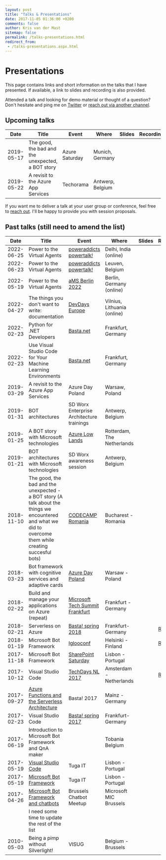 ```yaml
---
layout: post
title: "Talks & Presentations"
date: 2017-11-05 01:36:00 +0200
comments: false
author: Kris van der Mast
sitemap: false
permalink: /talks-presentations.html
redirect_from:
 - /talks-presentations.aspx.html
---
```

# Presentations

This page contains links and short information on the talks that I have presented. If available, a link to slides and recording is also provided.

Attended a talk and looking for demo material or thought of a question? Don't hesitate and ping me on [Twitter](https://twitter.com/KrisvanderMast) or [reach out via another channel](/about-me.html).

## Upcoming talks

| **Date**   | **Title**                                         | **Event**      | **Where**        | **Slides** | **Recording** |
|------------|---------------------------------------------------|----------------|------------------|------------|---------------|
| 2019-05-17 | The good, the bad and the unexpected, a BOT story | Azure Saturday | Munich, Germany  |            |               |
| 2019-05-22 | A revisit to the Azure App Services               | Techorama      | Antwerp, Belgium |            |               |

If you want me to deliver a talk at your user group or conference, feel free to [reach out](/about-me.html). I'll be happy to provide you with session proposals.

## Past talks (still need to amend the list)

| **Date**   | **Title**                                                     | **Event**                                 | **Where**                  | **Slides** | **Recording**   |
|------------|---------------------------------------------------------------|-------------------------------------------|----------------------------|------------|-----------------|
| 2022-06-25 | Power to the Virtual Agents                                   | [poweraddicts powertalk!][22]             | Delhi, India (online)      |            |                 |
| 2022-06-23 | Power to the Virtual Agents                                   | [poweraddicts powertalk!][21]             | Leuven, Belgium            |            |                 |
| 2022-05-19 | Power to the Virtual Agents                                   | [aMS Berlin 2022][20]                     | Berlin, Germany (online)   |            |                 |
| 2022-04-27 | The things you don't want to write: documentation             | [DevDays Europe][19]                      | Vilnius, Lithuania (online)|            |                 |
| 2022-02-23 | Python for .NET Developers                                    | [Basta.net][1]                            | Frankfurt, Germany         |            |                 |
| 2022-02-23 | Use Visual Studio Code for Your Machine Learning Environments | [Basta.net][15]                           | Frankfurt, Germany         |            |                 |
| 2019-03-29 | A revisit to the Azure App Services                           | Azure Day Poland                          | Warsaw, Poland             |            |                 |
| 2019-01-31 | BOT architectures                                             | SD Worx Enterprise Architecture trainings | Antwerp, Belgium           |            |                 |
| 2019-01-25 | A BOT story with Microsoft technologies                       | [Azure Low Lands][2]                      | Rotterdam, The Netherlands |            |                 |
| 2019-01-21 | BOT architectures with Microsoft technologies                 | SD Worx awareness session                 | Antwerp, Belgium           |            |                 |
| 2018-11-10 | The good, the bad and the unexpected - a BOT story (A talk about the things we encountered and what we did to overcome them while creating succesful bots)           | [CODECAMP Romania][3]                     | Bucharest - Romania        |            |                 |
| 2018-03-23 | Bot framework with cognitive services and adaptive cards      | [Azure Day Poland][4]                     | Warsaw - Poland            |            |                 |
| 2018-02-22 | Build and manage your applications on Azure (repeat)          | [Microsoft Tech Summit Frankfurt][5]      | Frankfurt - Germany        |            |                 |
| 2018-02-21 | Serverless on Azure                                           | [Basta! spring 2018][6]                   | Frankfurt- Germany         |            | [Recording][7]  |
| 2018-01-19 | Microsoft Bot Framework                                       | [Iglooconf][8]                            | Helsinki - Finland         |            | [Recording][9]  |
| 2017-11-18 | Microsoft Bot Framework                                       | [SharePoint Saturday][10]                 | Lisbon - Portugal          |            |                 |
| 2017-10-12 | Visual Studio Code                                            | [TechDays NL 2017][11]                    | Amsterdam - Netherlands    |            | [Recording][12] |
| 2017-09-27 | [Azure Functions and the Serverless Architecture][13]         | Basta! 2017                               | Mainz - Germany            |            |                 |
| 2017-02-23 | Visual Studio Code                                            | [Basta! spring 2017][14]                  | Frankfurt- Germany         |            |                 |
| 2017-06-19 | Introduction to Microsoft Bot Framework and QnA maker         |                                           | Tobania Belgium            |            |                 |
| 2017-05-19 | [Visual Studio Code][16]                                      | Tuga IT                                   | Lisbon - Portugal          |            |                 |
| 2017-05-19 | [Microsoft Bot Framework][17]                                 | Tuga IT                                   | Lisbon - Portugal          |            |                 |
| 2017-04-26 | [Microsoft Bot Framework and chatbots][18]                    | Brussels Chatbot Meetup                   | Microsoft MIC Brussels     |            |                 |
|            | I need some time to update the rest of the list               |                                           |                            |            |                 |
| 2010-05-03 | Being a pimp without Silverlight!                             | VISUG                                     | Belgium - Brussels         |            |                 |

[1]: https://basta.net/net-framework-c/python-for-net-developers/
[2]: https://www.azurelowlands.com/
[3]: https://bucuresti.codecamp.ro/
[4]: http://azureday.pro/
[5]: https://frankfurt.techsummit.microsoft.com
[6]: https://basta.net/microservices-apis/serverless-on-azure/
[7]: https://www.youtube.com/watch?v=iiQDrGesQw4
[8]: http://www.iglooconf.fi/
[9]: https://www.youtube.com/watch?v=CRjy1ANbQNM
[10]: http://www.spsevents.org/city/Lisbon/Lisbon2017
[11]: https://www.techdays.nl/
[12]: https://www.youtube.com/watch?v=VwLrDdEnG2A
[13]: https://basta.net/microservices-apis/azure-functions-and-the-serverless-architecture/
[14]: https://basta.net/net-framework-c/visual-studio-code/
[15]: https://basta.net/dataaccess-storage/use-visual-studio-code-for-your-machine-learning-environments/
[16]: http://tugait.pt/2017/schedule-overview/
[17]: http://tugait.pt/2017/schedule-overview/
[18]: https://www.meetup.com/Brussels-chatbot-Meetup/events/238677762/
[19]: https://devdays.lt/
[20]: https://amsberlin.eu/
[21]: https://www.poweraddicts.be/belgian-poweraddicts-in-leuven/
[22]: https://ams-delhi-2022.sessionize.com/
